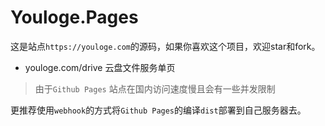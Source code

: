 # Youloge.Pages

这是站点`https://youloge.com`的源码，如果你喜欢这个项目，欢迎star和fork。

- youloge.com/drive 云盘文件服务单页

> 由于`Github Pages` 站点在国内访问速度慢且会有一些并发限制

更推荐使用`webhook`的方式将`Github Pages`的编译`dist`部署到自己服务器去。


